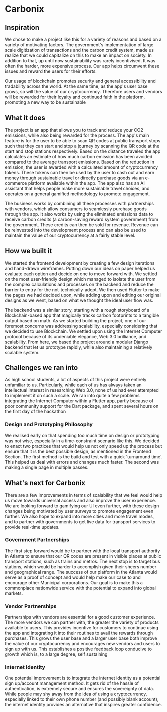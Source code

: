 # Carbonix

## Inspiration

We chose to make a project like this for a variety of reasons and based on a variety of motivating factors. The government's implementation of large scale digitization of transactions and the carbon credit system, made us realize that we could capitalize on this to make an impact on society. In addition to that, up until now sustainability was rarely incentivised. It was often the harder, more expensive process. Our app helps circumvent these issues and reward the users for their efforts.

Our usage of blockchain promotes security and general accessibility and tradability across the world. At the same time, as the app's user base grows, so will the value of our cryptocurrency. Therefore users and vendors will be rewarded for their loyalty and continued faith in the platform, promoting a new way to be sustainable

## What it does

The project is an app that allows you to track and reduce your CO2 emissions, while also being rewarded for the process. The app's main feature is for the user to be able to scan QR codes at public transport stops such that they can start and stop a journey by scanning the QR code at the start and stop stations respectively. Based on the distance traveled the app calculates an estimate of how much carbon emission has been avoided compared to the average transport emissions. Based on the reduction in emission, the user is awarded with a calculated amount of cryptocurrency tokens. These tokens can then be used by the user to cash out and earn money through sustainable travel or directly purchase goods via an e-commerce platform available within the app. The app also has an AI assistant that helps people make more sustainable travel choices, and operates on a general gamified methodology to promote engagement.

The business works by combining all these processes with partnerships with vendors, which allow consumers to seamlessly purchase goods through the app. It also works by using the eliminated emissions data to receive carbon credits (a carbon-saving reward system government) from the government. These credits can then be sold for revenue. Revenue can be reinvested into the development process and can also be used to maintain the value of our cryptocurrency at a fairly stable level.

## How we built it

We started the frontend development by creating a few design iterations and hand-drawn wireframes. Putting down our ideas on paper helped us evaluate each option and decide on one to move forward with. We settled on the most user-friendly design which managed to isolate the user from the complex calculations and processes on the backend and reduce the barrier to entry for the not-technically-adept. We then used Flutter to make the pages we had decided upon, while adding upon and editing our original designs as we went, based on what we thought the ideal user flow was.

The backend was a similar story, starting with a rough storyboard of a Blockchain-based app that magically tracks carbon footprints to a tangible output based on math. As we started building the project, one of our foremost concerns was addressing scalability, especially considering that we decided to use Blockchain. We settled upon using the Internet Computer protocol because of its undeniable elegance, Web 3.0 brilliance, and scalability. From here, we based the project around a modular Django backend that let us prototype rapidly, while also maintaining a relatively scalable system.

## Challenges we ran into

As high school students, a lot of aspects of this project were entirely unfamiliar to us. Particularly, while each of us has always taken an intellectual interest in researching Web 3.0, none of us had ever attempted to implement it on such a scale. We ran into quite a few problems integrating the Internet Computer within a Flutter app, partly because of poor community support for the Dart package, and spent several hours on the first day of the hackathon

### Design and Prototyping Philosophy

We realised early on that spending too much time on design or prototyping was not wise, especially in a time-constraint scenario like this. We decided to enact two practices that would help us not only speed up the process but ensure that it is the best possible design, as mentioned in the Frontend Section. The first method is the build and test with a quick 'turnaround time'. This helped us deal with errors and changes much faster. The second was making a single page in multiple passes.

## What's next for Carbonix

There are a few improvements in terms of scalability that we feel would help us move towards universal access and also improve the user experience. We are looking forward to gamifying our UI even further, with these design changes being motivated by user surveys to promote engagement even further. We also hope to expand into more cities and more travel modes, and to partner with governments to get live data for transport services to provide real-time updates.

### Government Partnerships

The first step forward would be to partner with the local transport authority in Atlanta to ensure that our QR codes are present in visible places at public transport stations, such as trains and metros. The next stop is to target bus stations, which would be harder to accomplish given their sheers number and geographical range. The success of our platform in the Atlanta would serve as a proof of concept and would help make our case to and encourage other Municipal corporations. Our goal is to make this a commonplace nationwide service with the potential to expand into global markets.

### Vendor Partnerships

Partnerships with vendors are essential for a good customer experience. The more vendors we can partner with, the greater the variety of products available to users. This provides incentive for customers to continue using the app and integrating it into their routines to avail the rewards through purchases. This grows the user base and a larger user base both improve the value of our cryptocurrency and encourages new vendors and users to sign up with us. This establishes a positive feedback loop conducive to growth which is, to a large degree, self sustaining

### Internet Identity

One potential improvement is to integrate the internet identity as a potential sign up/account management method. It gets rid of the hassle of authentication, is extremely secure and ensures the sovereignty of data. While people may shy away from the idea of using a cryptocurrency, especially linked to their own phone number (and possibly blank account), the internet identity provides an alternative that inspires greater confidence.
